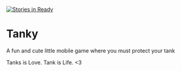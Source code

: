 [![Stories in Ready](https://badge.waffle.io/Nigh7Sh4de/Tanky.png?label=ready&title=Ready)](https://waffle.io/Nigh7Sh4de/Tanky)
# Tanky
A fun and cute little mobile game where you must protect your tank

Tanks is Love. Tank is Life. <3
